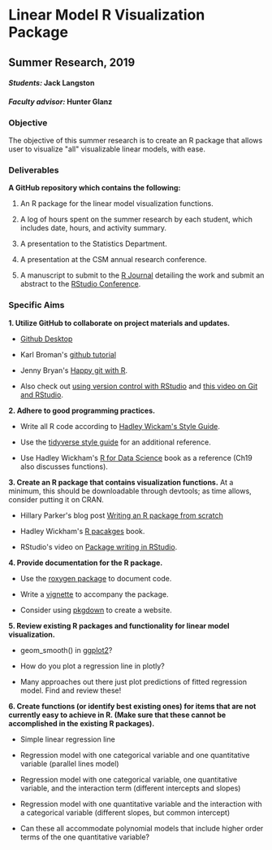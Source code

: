 # Linear Model R Visualization Package

## Summer Research, 2019

#### _Students:_ Jack Langston

#### _Faculty advisor:_ Hunter Glanz

### Objective

The objective of this summer research is to create an R package that allows user to visualize "all" visualizable linear models, with ease.

### Deliverables

**A GitHub repository which contains the following:**

1.  An R package for the linear model visualization functions. 

2.  A log of hours spent on the summer research by each student, which includes date, hours, and activity summary.

3.  A presentation to the Statistics Department.

4.  A presentation at the CSM annual research conference.

5.  A manuscript to submit to the [R Journal](https://journal.r-project.org/) detailing the work and submit an abstract to the [RStudio Conference](https://www.rstudio.com/conference/).

### Specific Aims

**1.  Utilize GitHub to collaborate on project materials and updates.**

  * [Github Desktop](https://desktop.github.com/)

  * Karl Broman's [github tutorial](http://kbroman.org/github_tutorial/)

  * Jenny Bryan's [Happy git with R](http://happygitwithr.com/).
  
  * Also check out [using version control with RStudio](https://support.rstudio.com/hc/en-us/articles/200532077-Version-Control-with-Git-and-SVN) and [this video on Git and RStudio](https://www.rstudio.com/resources/webinars/rstudio-essentials-webinar-series-managing-part-2/).


**2.  Adhere to good programming practices.**
  
  * Write all R code according to [Hadley Wickam's Style Guide](http://adv-r.had.co.nz/Style.html).
  
  * Use the [tidyverse style guide](http://style.tidyverse.org/) for an additional reference.
  
  * Use Hadley Wickham's [R for Data Science](http://r4ds.had.co.nz/) book as a reference (Ch19 also discusses functions).
  
  
  **3.  Create an R package that contains visualization functions.**  At a minimum, this should be downloadable through devtools; as time allows, consider putting it on CRAN.
    
  *  Hillary Parker's blog post [Writing an R package from scratch](https://hilaryparker.com/2014/04/29/writing-an-r-package-from-scratch/)
  
  *  Hadley Wickham's [R pacakges](http://r-pkgs.had.co.nz/) book.
  
  *  RStudio's video on [Package writing in RStudio](https://www.rstudio.com/resources/webinars/rstudio-essentials-webinar-series-programming-part-3/).
  
  
   **4.  Provide documentation for the R package.**

  *  Use the [roxygen package](https://cran.r-project.org/web/packages/roxygen2/vignettes/roxygen2.html) to document code.
  
  *  Write a [vignette](http://r-pkgs.had.co.nz/vignettes.html) to accompany the package.
  
  *  Consider using [pkgdown](http://pkgdown.r-lib.org/index.html) to create a website. 
  
  
  **5. Review existing R packages and functionality for linear model visualization.**
  
  *  geom_smooth() in [ggplot2](https://ggplot2.tidyverse.org/)?
  
  *  How do you plot a regression line in plotly?
  
  *  Many approaches out there just plot predictions of fitted regression model. Find and review these!
  
  **6.  Create functions (or identify best existing ones) for items that are not currently easy to achieve in R.  (Make sure that these cannot be accomplished in the existing R packages).**
  
  *  Simple linear regression line
  
  *  Regression model with one categorical variable and one quantitative variable (parallel lines model)
  
  *  Regression model with one categorical variable, one quantitative variable, and the interaction term (different intercepts and slopes)
  
  *  Regression model with one quantitative variable and the interaction with a categorical variable (different slopes, but common intercept)
  
  *  Can these all accommodate polynomial models that include higher order terms of the one quantitative variable?
  
